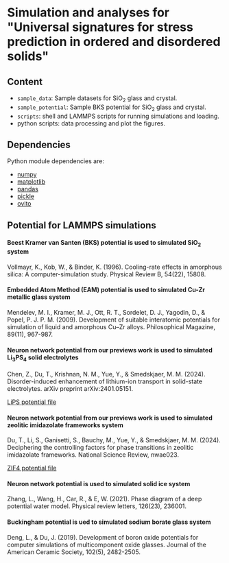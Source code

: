 # Simulation and analyses for "Universal signatures for stress prediction in ordered and disordered solids"

## Content
- ```sample_data```: Sample datasets for SiO<sub>2</sub> glass and crystal.
- ```sample_potential```: Sample BKS potential for SiO<sub>2</sub> glass and crystal.
- ```scripts```: shell and LAMMPS scripts for running simulations and loading.
- python scripts: data processing and plot the figures.

## Dependencies
Python module dependencies are:
- [numpy](https://pypi.org/project/numpy/)
- [matplotlib](https://pypi.org/project/matplotlib/)
- [pandas](https://pypi.org/project/pandas/)
- [pickle](https://pypi.org/project/pickle5/)
- [ovito](https://pypi.org/project/ovito/)

## Potential for LAMMPS simulations
#### Beest Kramer van Santen (BKS) potential is used to simulated SiO<sub>2</sub> system
Vollmayr, K., Kob, W., & Binder, K. (1996). Cooling-rate effects in amorphous silica: A computer-simulation study. Physical Review B, 54(22), 15808.

#### Embedded Atom Method (EAM) potential is used to simulated Cu-Zr metallic glass system
Mendelev, M. I., Kramer, M. J., Ott, R. T., Sordelet, D. J., Yagodin, D., & Popel, P. J. P. M. (2009). Development of suitable interatomic potentials for simulation of liquid and amorphous Cu–Zr alloys. Philosophical Magazine, 89(11), 967-987.

#### Neuron network potential from our previews work is used to simulated Li<sub>3</sub>PS<sub>4</sub> solid electrolytes
Chen, Z., Du, T., Krishnan, N. M., Yue, Y., & Smedskjaer, M. M. (2024). Disorder-induced enhancement of lithium-ion transport in solid-state electrolytes. arXiv preprint arXiv:2401.05151.

[LiPS potential file](https://github.com/OxideGlassGroupAAU/LiPS)

#### Neuron network potential from our previews work is used to simulated zeolitic imidazolate frameworks system
Du, T., Li, S., Ganisetti, S., Bauchy, M., Yue, Y., & Smedskjaer, M. M. (2024). Deciphering the controlling factors for phase transitions in zeolitic imidazolate frameworks. National Science Review, nwae023.

[ZIF4 potential file](https://github.com/OxideGlassGroupAAU/DeepZIF)

#### Neuron network potential is used to simulated solid ice system
Zhang, L., Wang, H., Car, R., & E, W. (2021). Phase diagram of a deep potential water model. Physical review letters, 126(23), 236001.

#### Buckingham potential is ued to simulated sodium borate glass system
Deng, L., & Du, J. (2019). Development of boron oxide potentials for computer simulations of multicomponent oxide glasses. Journal of the American Ceramic Society, 102(5), 2482-2505.
